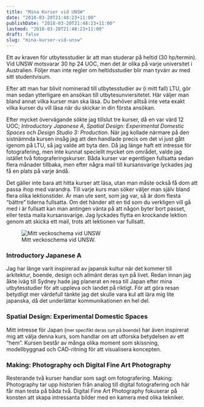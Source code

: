 ```yaml
---
title: "Mina Kurser vid UNSW"
date: "2018-03-20T21:48:23+11:00"
publishDate: "2018-03-20T21:48:23+11:00"
lastmod: "2018-03-20T21:48:23+11:00"
draft: false
slug: "mina-kurser-vid-unsw"
---
```


Ett av kraven för utbytesstudier är att man studerar på heltid (30 <abbr>hp</abbr>/termin). Vid <abbr>UNSW</abbr> motsvarar 30 <abbr>hp</abbr> 24 <abbr>UOC</abbr>, men det är olika på varje universitet i Australien. Följer man inte regler om heltidsstudier blir man tyvärr av med sitt studentvisum.

Efter att man har blivit nominerad till utbytesstudier av (i mitt fall) <abbr>LTU</abbr>, gör man sedan ytterligare en ansökan till utbytesunviersitetet. Här väljer man bland annat vilka kurser man ska läsa. Du behöver alltså inte veta exakt vilka kurser du vill läsa när du skickar in din första ansökan.

Efter mycket övervägande sökte jag tillslut tre kurser, då en var värd 12 <abbr>UOC</abbr>; *Introductory Japanese A*, *Spatial Design: Experimental Domestic Spaces* och *Design Studio 3: Production*. När jag kollade närmare på den sistnämnda kursen insåg jag att den handlade precis om det vi just gått igenom på <abbr>LTU</abbr>, så jag valde att byta den. Då jag länge haft ett intresse för fotografering, men inte kunnat speciellt mycket om området, valde jag istället två fotograferingskurser. Båda kurser var egentligen fullsatta sedan flera månader tillbaka, men efter några mail till kursansvarige lyckades jag få en plats på varje ändå.

Det gäller inte bara att hitta kurser att läsa, utan man måste också få dom att passa ihop med varandra. Till varje kurs man söker väljer man själv bland flera olika lektionstider. Är man ute sent, som jag var, så är dom flesta “bättre” tiderna fullsatta. Om det händer att en tid som du verkligen vill gå med i är fullsatt kan man antingen vänta på att någon byter bort passet, eller testa maila kursansvarige. Jag lyckades flytta en krockande lektion genom att skicka ett mail, trots att lektionen var fullsatt.

<figure>
    <img
    sizes="(max-width: 540px) 100vw, 540px"
    srcset="
    /img/schedule.jpg 540w"
    src="/img/schedule.jpg"
    alt="Mitt veckoschema vid UNSW">
    <figcaption>Mitt veckoschema vid <abbr>UNSW</abbr>.</figcaption>
</figure>

### Introductory Japanese A
Jag har länge varit inspirerad av japansk kultur när det kommer till arkitektur, boende, design och allmänt deras syn på livet. Redan innan jag åkte iväg till Sydney hade jag planerat en resa till Japan efter mina utbytesstudier för att uppleva och landet på riktigt. För att göra resan betydligt mer värdefull tänkte jag det skulle vara kul att lära mig lite japanska, då det underlättar kommunikationen en hel del.

### Spatial Design: Experimental Domestic Spaces
Mitt intresse för Japan (<small>mer specifikt deras syn på boende</small>) har även inspirerat mig att välja denna kurs, som handlar om att utforska betydelsen av ett “hem”. Kursen består av många olika moment som skissning, modellbyggnad och CAD-ritning för att visualisera koncepten.

### Making: Photography och Digital Fine Art Photography
Resterande två kurser handlar som sagt om fotografering. Making: Photography tar upp historien från analog till digital fotografering och här får man testa på båda två. Digital Fine Art Photography fokuserar på konsten att skapa intressanta bilder med en kamera med olika tekniker.